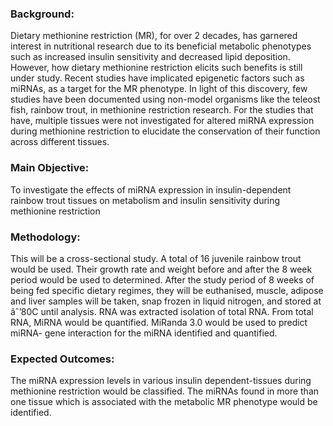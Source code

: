 ### Background: 
Dietary methionine restriction (MR), for over 2 decades, has garnered interest in nutritional research due to its beneficial metabolic phenotypes such as increased insulin sensitivity and decreased lipid deposition. However, how dietary methionine restriction elicits such benefits is still under study. Recent studies have implicated
epigenetic factors such as miRNAs, as a target for the MR phenotype. In light of this discovery, few studies have been documented using non-model organisms like the teleost fish, rainbow trout, in methionine restriction research. For the studies that have, multiple tissues were not investigated for altered miRNA expression during methionine
restriction to elucidate the conservation of their function across different tissues.

### Main Objective: 
To investigate the effects of miRNA expression in insulin-dependent rainbow trout tissues on metabolism and insulin sensitivity during methionine restriction

### Methodology: 
This will be a cross-sectional study. A total of 16 juvenile rainbow trout would be used. Their growth rate and weight before and after the 8 week period would be used to determined. After the study period of 8 weeks of being fed specific dietary regimes, they will be euthanised, muscle, adipose and liver samples will be taken, snap frozen in liquid nitrogen, and stored at âˆ’80C until analysis. RNA was extracted isolation of total RNA. From total RNA, MiRNA would be quantified. MiRanda 3.0 would be used to predict miRNA- gene interaction for the miRNA identified and quantified.

### Expected Outcomes:
The miRNA expression levels in various insulin dependent-tissues during methionine restriction would be classified. The miRNAs found in more than one tissue which is associated with the metabolic MR phenotype would be identified.
